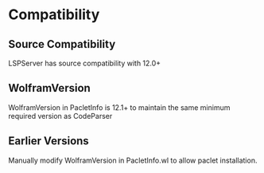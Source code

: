 
# Compatibility


## Source Compatibility

LSPServer has source compatibility with 12.0+


## WolframVersion

WolframVersion in PacletInfo is 12.1+ to maintain the same minimum required version as CodeParser


## Earlier Versions

Manually modify WolframVersion in PacletInfo.wl to allow paclet installation.
